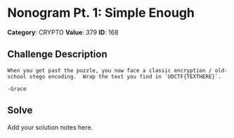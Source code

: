 # Nonogram Pt. 1: Simple Enough
**Category**: CRYPTO
**Value**: 379
**ID**: 168

## Challenge Description
```
When you get past the puzzle, you now face a classic encryption / old-school stego encoding.  Wrap the text you find in `UDCTF{TEXTHERE}`.

-Grace
```

## Solve
Add your solution notes here.

